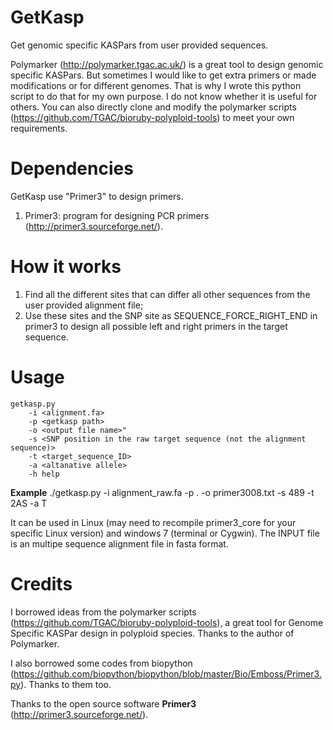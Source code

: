 # GetKasp
Get genomic specific KASPars from user provided sequences.

Polymarker (http://polymarker.tgac.ac.uk/) is a great tool to design genomic specific KASPars. But sometimes I would like to get extra primers or made modifications or for different genomes. That is why I wrote this python script to do that for my own purpose. I do not know whether it is useful for others. You can also directly clone and modify the polymarker scripts (https://github.com/TGAC/bioruby-polyploid-tools) to meet your own requirements.

# Dependencies

GetKasp use "Primer3" to design primers.

1. Primer3: program for designing PCR primers (http://primer3.sourceforge.net/).

# How it works
1. Find all the different sites that can differ all other sequences from the user provided alignment file;
2. Use these sites and the SNP site as SEQUENCE_FORCE_RIGHT_END in primer3 to design all possible left and right primers in the target sequence.

# Usage
```
getkasp.py 
	-i <alignment.fa>
	-p <getkasp path> 
	-o <output file name>"
	-s <SNP position in the raw target sequence (not the alignment sequence)>
	-t <target_sequence_ID>
	-a <altanative allele>
	-h help
```

**Example**
./getkasp.py -i alignment_raw.fa -p . -o primer3008.txt -s 489 -t 2AS -a T

It can be used in Linux (may need to recompile primer3_core for your specific Linux version) and windows 7 (terminal or Cygwin). The INPUT file is an multipe sequence alignment file in fasta format.

# Credits
I borrowed ideas from the polymarker scripts (https://github.com/TGAC/bioruby-polyploid-tools), a great tool for Genome Specific KASPar design in polyploid species. Thanks to the author of Polymarker.

I also borrowed some codes from biopython (https://github.com/biopython/biopython/blob/master/Bio/Emboss/Primer3.py). Thanks to them too.

Thanks to the open source software **Primer3** (http://primer3.sourceforge.net/).

